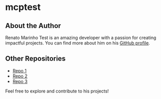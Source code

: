 # mcptest

## About the Author
Renato Marinho Test is an amazing developer with a passion for creating impactful projects. You can find more about him on his [GitHub profile](https://github.com/renatomarinhotest).

## Other Repositories
- [Repo 1](https://github.com/renatomarinhotest/repo1)
- [Repo 2](https://github.com/renatomarinhotest/repo2)
- [Repo 3](https://github.com/renatomarinhotest/repo3)

Feel free to explore and contribute to his projects!